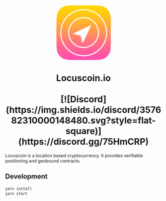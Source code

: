 <h1 align="center">
	<br>
	<img width="175" src="https://raw.githubusercontent.com/locuscoin/branding/master/app-icon-rounded-v1.0/iTunesArtwork@2x.png" alt="awesome sweden">
	<br>
  <br>
  Locuscoin.io
	<br />
	<br />
	[![Discord](https://img.shields.io/discord/357682310000148480.svg?style=flat-square)](https://discord.gg/75HmCRP)
</h1>

Locuscoin is a location based cryptocurrency. It provides verifiable positioning and geobound contracts.

## Development
```
yarn install
yarn start
```